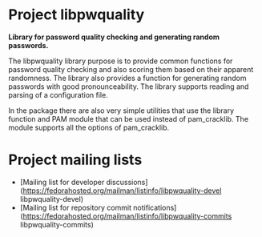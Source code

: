 # Project libpwquality

**Library for password quality checking and generating random passwords.**

The libpwquality library purpose is to provide common functions for password quality checking and also scoring them based on their apparent randomness. The library also provides a function for generating random passwords with good pronounceability. The library supports reading
and parsing of a configuration file.

In the package there are also very simple utilities that use the library function and PAM module that can be used instead of pam_cracklib.
The module supports all the options of pam_cracklib.

# Project mailing lists

 * [Mailing list for developer discussions](https://fedorahosted.org/mailman/listinfo/libpwquality-devel libpwquality-devel)
 * [Mailing list for repository commit notifications](https://fedorahosted.org/mailman/listinfo/libpwquality-commits libpwquality-commits)

